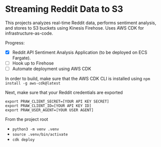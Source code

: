 # Streaming Reddit Data to S3

This projects analyzes real-time Reddit data, performs sentiment analysis,
and stores to S3 buckets using Kinesis Firehose. Uses AWS CDK for
infrastructure-as-code.

Progress:
- [x] Reddit API Sentiment Analysis Application (to be deployed on ECS Fargate).
- [ ] Hook up to Firehose
- [ ] Automate deployment using AWS CDK

In order to build, make sure that the AWS CDK CLI is installed using
`npm install -g aws-cdk@latest`

Next, make sure that your Reddit credentials are exported
```
export PRAW_CLIENT_SECRET=[YOUR API KEY SECRET]
export PRAW_CLIENT_ID=[YOUR API KEY ID]
export PRAW_USER_AGENT=[YOUR USER AGENT]
```

From the project root
- `python3 -m venv .venv`
- `source .venv/bin/activate`
- `cdk deploy`
